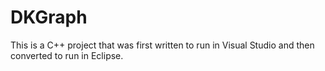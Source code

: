 # DKGraph

This is a C++ project that was first written to run in Visual Studio and then converted to run in Eclipse.
